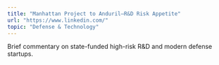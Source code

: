 ```yaml
---
title: "Manhattan Project to Anduril—R&D Risk Appetite"
url: "https://www.linkedin.com/"
topic: "Defense & Technology"
---
```

Brief commentary on state-funded high-risk R&D and modern defense startups.
